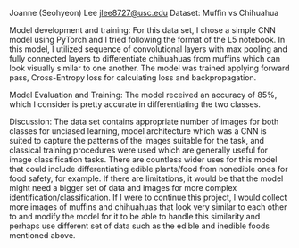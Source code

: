 Joanne (Seohyeon) Lee
jlee8727@usc.edu
Dataset: Muffin vs Chihuahua

Model development and training: For this data set, I chose a simple CNN model using PyTorch and I tried following the format of the L5 notebook. In this model, I utilized sequence of convolutional layers with max pooling and fully connected layers to differentiate chihuahuas from muffins which can look visually similar to one another. The model was trained applying forward pass, Cross-Entropy loss for calculating loss and backpropagation.

Model Evaluation and Training: The model received an accuracy of 85%, which I consider is pretty accurate in differentiating the two classes.

Discussion: The data set contains appropriate number of images for both classes for unciased learning, model architecture which was a CNN is suited to capture the patterns of the images suitable for the task, and classical training procedures were used which are generally useful for image classification tasks.
There are countless wider uses for this model that could include differentiating edible plants/food from nonedible ones for food safety, for example. If there are limitations, it would be that the model might need a bigger set of data and images for more complex identification/classification.
If I were to continue this project, I would collect more images of muffins and chihuahuas that look very similar to each other to and modify the model for it to be able to handle this similarity and perhaps use different set of data such as the edible and inedible foods mentioned above.
